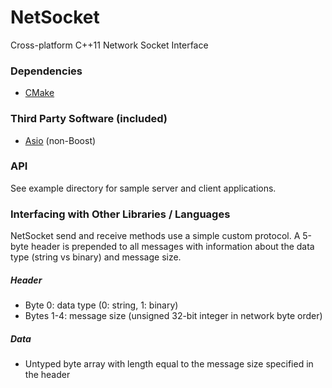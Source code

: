 # NetSocket

Cross-platform C++11 Network Socket Interface

### Dependencies

* [CMake](https://cmake.org/)

### Third Party Software (included)

* [Asio](http://think-async.com/Asio/) (non-Boost)

### API

See example directory for sample server and client applications.

### Interfacing with Other Libraries / Languages

NetSocket send and receive methods use a simple custom protocol. A 5-byte header is prepended to all messages with information about the data type (string vs binary) and message size.

##### Header

* Byte 0: data type (0: string, 1: binary)
* Bytes 1-4: message size (unsigned 32-bit integer in network byte order)

##### Data

* Untyped byte array with length equal to the message size specified in the header
